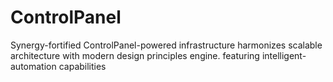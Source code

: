 # ControlPanel
Synergy-fortified ControlPanel-powered infrastructure harmonizes scalable architecture with modern design principles engine. featuring intelligent-automation capabilities
